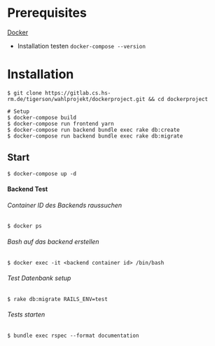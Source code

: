 # Prerequisites
[Docker]( https://docs.docker.com/get-docker/)
- Installation testen
    `docker-compose --version`


# Installation
```shell
$ git clone https://gitlab.cs.hs-rm.de/tigerson/wahlprojekt/dockerproject.git && cd dockerproject

# Setup
$ docker-compose build
$ docker-compose run frontend yarn
$ docker-compose run backend bundle exec rake db:create
$ docker-compose run backend bundle exec rake db:migrate
```
## Start
```shell
$ docker-compose up -d
```

#### Backend Test
###### Container ID des Backends raussuchen
```shell
$ docker ps
```
###### Bash auf das backend erstellen
```shell
$ docker exec -it <backend container id> /bin/bash
```
###### Test Datenbank setup
```shell
$ rake db:migrate RAILS_ENV=test
```
###### Tests starten
```shell
$ bundle exec rspec --format documentation
```



